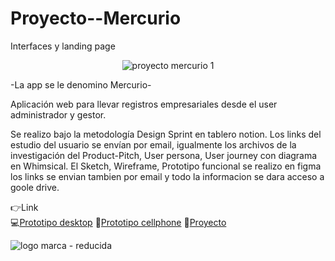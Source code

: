 # Proyecto--Mercurio
Interfaces y landing page
<div align="center">

![proyecto mercurio 1](https://github.com/DIGORACCOON4279/MercurioGUI/assets/88150970/7e71e18e-9f0e-4775-885c-61cbbc41e93f)

</div>

-La app se le denomino Mercurio-

Aplicación web para llevar registros empresariales desde el user administrador y gestor.

Se realizo bajo la metodología Design Sprint en tablero notion. Los links del estudio del usuario se envían por email, igualmente los archivos de la investigación del Product-Pitch, User persona, User journey con diagrama en Whimsical. El Sketch, Wireframe, Prototipo funcional se realizo en figma los links se envian tambien por email y todo la informacion se dara acceso a goole drive.

👉Link  </br>
💻[Prototipo desktop](https://www.figma.com/proto/rzpHCwfAbH6oMzdG1gHuag/Mercurio?page-id=2%3A2&type=design&node-id=2-688&viewport=-271%2C722%2C0.31&scaling=scale-down&starting-point-node-id=2%3A688)
📱[Prototipo cellphone](https://www.figma.com/proto/rzpHCwfAbH6oMzdG1gHuag/Mercurio?page-id=0%3A1&type=design&node-id=484-317&viewport=-4161%2C314%2C0.32&scaling=scale-down&starting-point-node-id=484%3A317)
🚀[Proyecto](https://proyecto-mercurio.vercel.app/)


![logo marca - reducida](https://github.com/DIGORACCOON4279/MercurioGUI/assets/88150970/e8492f0f-bf40-4810-ab83-fea9f0dfe61e)
